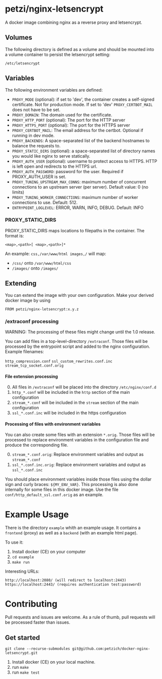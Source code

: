 # petzi/nginx-letsencrypt

A docker image combining nginx as a reverse proxy and letsencrypt.

## Volumes

The following directory is defined as a volume and should be mounted into a volume container to persist the letsencrypt setting:

`/etc/letsencrypt`

## Variables

The following environment variables are defined:

* `PROXY_MODE` (optional): if set to 'dev', the container creates a self-signed certificate. Not for production mode. If set to 'dev' `PROXY_CERTBOT_MAIL` does not have to be set.
* `PROXY_DOMAIN`: The domain used for the certificate.
* `PROXY_HTTP_PORT` (optional): The port for the HTTP server
* `PROXY_HTTPS_PORT` (optional): The port for the HTTPS server
* `PROXY_CERTBOT_MAIL`: The email address for the certbot. Optional if running in dev mode.
* `PROXY_BACKENDS`: A space-separated list of the backend hostnames to balance the requests to.
* `PROXY_STATIC_DIRS` (optional): a space-separated list of directory names you would like nginx to serve statically.
* `PROXY_AUTH_USER` (optional): username to protect access to HTTPS. HTTP is left open and redirects to the HTTPS url.
* `PROXY_AUTH_PASSWORD`: password for the user. Required if PROXY\_AUTH\_USER is set.
* `PROXY_TUNING_UPSTREAM_MAX_CONNS`: maximum number of concurrent connections to an upstream server (per server). Default value: 0 (no limits)
* `PROXY_TUNING_WORKER_CONNECTIONS`: maximum number of worker connections to use. Default: 512.
* `ENTRYPOINT_LOGLEVEL`: ERROR, WARN, INFO, DEBUG. Default: INFO

### PROXY\_STATIC\_DIRS

PROXY\_STATIC\_DIRS maps locations to filepaths in the container. The format is:

`<map>,<path>[ <map>,<path>]*`

An example: `css,/var/www/html images,/` will map:
* `/css/` onto `/var/www/html/css`
* `/images/` onto `/images/`

## Extending

You can extend the image with your own configuration. Make your derived docker image by using

`FROM petzi/nginx-letsencrypt:x.y.z`

### /extraconf processing

WARNING: The processing of these files might change until the 1.0 release.

You can add files in a top-level-directory `/extraconf`. Those files will be processed by the entrypoint script and added to the nginx configuration. Example filenames:

`http_compression.conf`
`ssl_custom_rewrites.conf.inc`
`stream_tcp_socket.conf.orig`

#### File extension processing

0. All files in `/extraconf` will be placed into the directory `/etc/nginx/conf.d`
0. `http_*.conf` will be included in the `http` section of the main configuration
0. `stream_*.conf` will be included in the `stream` section of the main configuration
0. `ssl_*.conf.inc` will be included in the https configuration

#### Processing of files with environment variables

You can also create some files with an extension `*.orig`. Those files will be processed to replace environment variables in the configuration file and produce the corresponding file.

0. `stream_*.conf.orig`: Replace environment variables and output as `stream_*.conf`
0. `ssl_*.conf.inc.orig`: Replace environment variables and output as `ssl_*.conf.inc`

You should place environment variables inside those files using the dollar sign and curly braces:
`${MY_ENV_VAR}`. This processing is also done internally for some files in this docker image. Use the file `conf/http_default_ssl.conf.orig` as an example.

# Example Usage

There is the directory `example` whith an example usage. It contains a `frontend` (proxy) as well as a `backend` (with an example html page).

To use it:

1. Install docker (CE) on your computer
1. `cd example`
1. `make run`

Interesting URLs:

```
http://localhost:2080/ (will redirect to localhost:2443)
https://localhost:2443/ (requires authentication test:password)
```

# Contributing

Pull requests and issues are welcome. As a rule of thumb, pull requests will be processed faster than issues.

## Get started

```
git clone --recurse-submodules git@github.com:petzich/docker-nginx-letsencrypt.git
```

1. Install docker (CE) on your local machine.
1. run `make`
1. run `make test`
